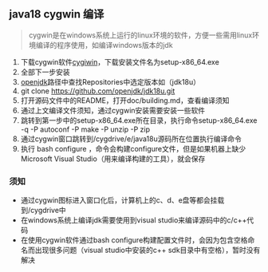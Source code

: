 ## java18 cygwin 编译
> cygwin是在windows系统上运行的linux环境的软件，方便一些需用linux环境编译的程序使用，如编译windows版本的jdk
1. 下载cygwin软件[cygiwin](http://www.cygwin.com/install.html)，下载安装文件名为setup-x86_64.exe
2. 全部下一步安装
3. [openjdk](https://github.com/openjdk)路径中查找Repositories中选定版本如（jdk18u）
4. git clone https://github.com/openjdk/jdk18u.git
5. 打开源码文件中的README，打开doc/building.md，查看编译须知
6. 通过上文编译文件须知，通过cygwin安装需要安装一些软件
7. 跳转到第一步中的setup-x86_64.exe所在目录，执行命令setup-x86_64.exe -q -P autoconf -P make -P unzip -P zip
8. 通过cygwin窗口跳转到/cygdrive/e/java18u源码所在位置执行编译命令
9. 执行 bash configure ，命令会构建configure文件，但是如果机器上缺少Microsoft Visual Studio（用来编译构建的工具），就会保存
### 须知
* 通过cygwin图标进入窗口化后，计算机上的c、d、e盘等都会挂载到/cygdrive中
* 在windows系统上编译jdk需要使用到visual studio来编译源码中的c/c++代码
* 在使用cygwin软件通过bash configure构建配置文件时，会因为包含空格命名而出现很多问题（visual studio中安装的c++ sdk目录中有空格），暂时没有解决
